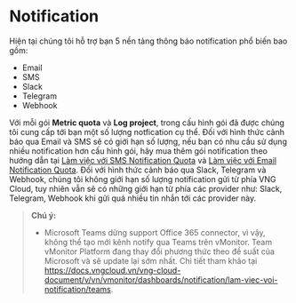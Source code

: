 # Notification

Hiện tại chúng tôi hỗ trợ bạn 5 nền tảng thông báo notification phổ biến bao gồm:

* Email
* SMS
* Slack
* Telegram
* Webhook

Với mỗi gói **Metric quota** và **Log project**, trong cấu hình gói đã được chúng tôi cung cấp tới bạn một số lượng notfication cụ thể. Đối với hình thức cảnh báo qua Email và SMS sẽ có giới hạn số lượng, nếu bạn có nhu cầu sử dụng nhiều notification hơn cấu hình gói, hãy mua thêm gói notification theo hướng dẫn tại [Làm việc với SMS Notification Quota](https://docs.vngcloud.vn/vng-cloud-document/vn/vmonitor-platform/cach-tinh-nang-cua-vmonitor-platform/notification/lam-viec-voi-sms-notification-quota) và [Làm việc với Email Notification Quota](https://docs.vngcloud.vn/vng-cloud-document/vn/vmonitor-platform/cach-tinh-nang-cua-vmonitor-platform/notification/lam-viec-voi-email-notification-quota). Đối với hình thức cảnh báo qua Slack, Telegram và Webhook, chúng tôi không giới hạn số lượng notification gửi từ phía VNG Cloud, tuy nhiên vẫn sẽ có những giới hạn từ phía các provider như: Slack, Telegram, Webhook khi gửi quá nhiều tin nhắn tới các provider này.

> **Chú ý:** 
>
> * Microsoft Teams dừng support Office 365 connector, vì vậy, không thể tạo mới kênh notify qua Teams trên vMonitor. Team vMonitor Platform đang thay đổi phương thức theo đề suất của Microsoft và sẽ update lại sớm nhất. Chi tiết tham khảo tại https://docs.vngcloud.vn/vng-cloud-document/v/vn/vmonitor/dashboards/notification/lam-viec-voi-notification/teams.
